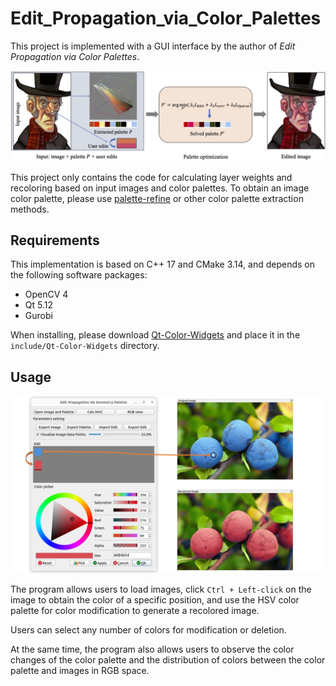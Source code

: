 # Edit_Propagation_via_Color_Palettes

This project is implemented with a GUI interface by the author of *Edit Propagation via Color Palettes*.

![1715003581992](image/README/1715003581992.png)

This project only contains the code for calculating layer weights and recoloring based on input images and color palettes. To obtain an image color palette, please use [palette-refine](https://github.com/amberwangyili/palette-refine) or other color palette extraction methods.

## Requirements

This implementation is based on C++ 17 and CMake 3.14, and depends on the following software packages:

* OpenCV 4
* Qt 5.12
* Gurobi

When installing, please download [Qt-Color-Widgets](https://gitlab.com/mattbas/Qt-Color-Widgets) and place it in the `include/Qt-Color-Widgets` directory.

## Usage

![1715004207868](image/README/1715004207868.png)

The program allows users to load images, click `Ctrl + Left-click` on the image to obtain the color of a specific position, and use the HSV color palette for color modification to generate a recolored image.

Users can select any number of colors for modification or deletion.

At the same time, the program also allows users to observe the color changes of the color palette and the distribution of colors between the color palette and images in RGB space.
